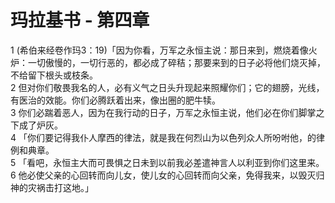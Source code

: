 # 玛拉基书 - 第四章
  
 1 (希伯来经卷作玛3：19)「因为你看，万军之永恒主说：那日来到，燃烧着像火炉：一切傲慢的，一切行恶的，都必成了碎秸；那要来到的日子必将他们烧灭掉，不给留下根头或枝条。  
 2 但对你们敬畏我名的人，必有义气之日头升现起来照耀你们；它的翅膀，光线，有医治的效能。你们必腾跃着出来，像出圈的肥牛犊。  
 3 你们必踹着恶人，因为在我行动的日子，万军之永恒主说，他们必在你们脚掌之下成了炉灰。  
 4 「你们要记得我仆人摩西的律法，就是我在何烈山为以色列众人所吩咐他，的律例和典章。  
 5 「看吧，永恒主大而可畏惧之日未到以前我必差遣神言人以利亚到你们这里来。  
 6 他必使父亲的心回转而向儿女，使儿女的心回转而向父亲，免得我来，以毁灭归神的灾祸击打这地。」